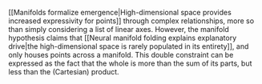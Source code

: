 ---
---

[[Manifolds formalize emergence|High-dimensional space provides increased expressivity for points]] through complex relationships, more so than simply considering a list of linear axes. However, the manifold hypothesis claims that [[Neural manifold folding explains explanatory drive|the high-dimensional space is rarely populated in its entirety]], and only houses points across a manifold. This double constraint can be expressed as the fact that the whole is more than the sum of its parts, but less than the (Cartesian) product.  